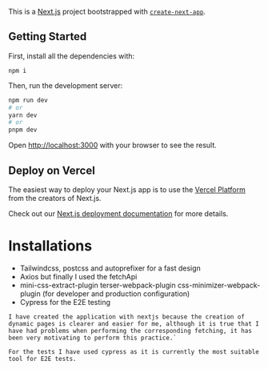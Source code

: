 This is a [Next.js](https://nextjs.org/) project bootstrapped with [`create-next-app`](https://github.com/vercel/next.js/tree/canary/packages/create-next-app).

## Getting Started

First, install all the dependencies with:

```
npm i
```

Then, run the development server:

```bash
npm run dev
# or
yarn dev
# or
pnpm dev
```

Open [http://localhost:3000](http://localhost:3000) with your browser to see the result.

## Deploy on Vercel

The easiest way to deploy your Next.js app is to use the [Vercel Platform](https://vercel.com/new?utm_medium=default-template&filter=next.js&utm_source=create-next-app&utm_campaign=create-next-app-readme) from the creators of Next.js.

Check out our [Next.js deployment documentation](https://nextjs.org/docs/deployment) for more details.

# Installations 

- Tailwindcss, postcss and autoprefixer for a fast design
- Axios but finally I used the fetchApi
- mini-css-extract-plugin terser-webpack-plugin css-minimizer-webpack-plugin (for developer and production configuration)
- Cypress for the E2E testing

````
I have created the application with nextjs because the creation of dynamic pages is clearer and easier for me, although it is true that I have had problems when performing the corresponding fetching, it has been very motivating to perform this practice.`

For the tests I have used cypress as it is currently the most suitable tool for E2E tests.
````